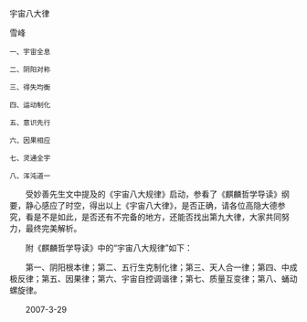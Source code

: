 宇宙八大律

雪峰


    一、宇宙全息

    二、阴阳对称

    三、得失均衡

    四、运动制化

    五、意识先行

    六、因果相应

    七、灵通全宇

    八、浑沌道一


　　受妙善先生文中提及的《宇宙八大规律》启动，参看了《麒麟哲学导读》纲要，静心感应了时空，得出以上《宇宙八大律》，是否正确，请各位高隐大德参究，看是不是如此，是否还有不完备的地方，还能否找出第九大律，大家共同努力，最终完美解析。

　　附《麒麟哲学导读》中的“宇宙八大规律”如下：

　　第一、阴阳根本律；第二、五行生克制化律；第三、天人合一律；第四、中成极反律；第五、因果律；第六、宇宙自控调谐律；第七、质量互变律；第八、蛹动螺旋律。

　　2007-3-29



